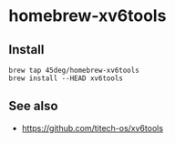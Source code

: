 # homebrew-xv6tools

## Install

```
brew tap 45deg/homebrew-xv6tools
brew install --HEAD xv6tools
```

## See also

* https://github.com/titech-os/xv6tools
